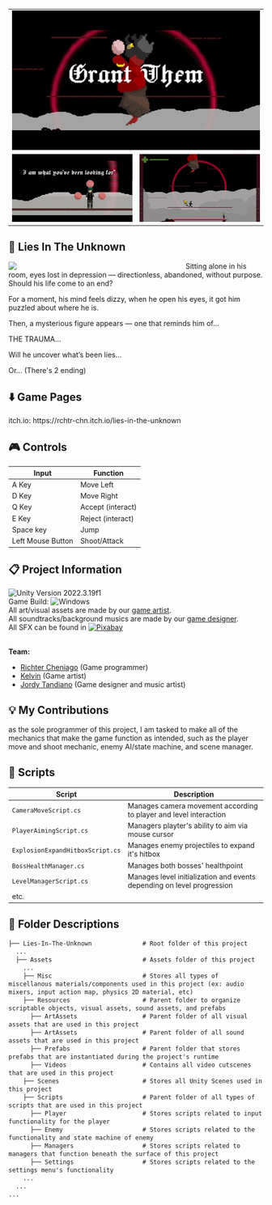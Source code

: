 <table width="100%">
  <tr>
    <!-- Top large gif -->
    <td colspan="2" align="center">
      <img src="https://github.com/rchtr-chn/Lies-In-The-Unknown/raw/main/gif-1.gif" width="100%"/>
    </td>
  </tr>
  <tr>
    <!-- Bottom two gifs -->
    <td align="center" width="50%">
      <img src="https://github.com/rchtr-chn/Lies-In-The-Unknown/raw/main/gif-2.gif" width="100%"/>
    </td>
    <td align="center" width="50%">
      <img src="https://github.com/rchtr-chn/Lies-In-The-Unknown/raw/main/gif-3.gif" width="100%"/>
    </td>
  </tr>
</table>

<h2>👹 Lies In The Unknown</h2>
  <img width=350px align="left" src=https://img.itch.zone/aW1hZ2UvMzc4NzQ2Ny8yMjU2OTM1My5wbmc=/347x500/kOxbxh.png>

Sitting alone in his room, eyes lost in depression — directionless, abandoned, without purpose. Should his life come to an end?

For a moment, his mind feels dizzy, when he open his eyes, it got him puzzled about where he is.

Then, a mysterious figure appears — one that reminds him of…

THE TRAUMA…

Will he uncover what’s been lies...

Or… (There's 2 ending)


<h2>⬇️ Game Pages</h2>
  itch.io: https://rchtr-chn.itch.io/lies-in-the-unknown
  
<h2>🎮 Controls</h2>

  | Input | Function |
  | -------------------- | --------------------- |
  | A Key | Move Left |
  | D Key | Move Right |
  | Q Key | Accept (interact) |
  | E Key | Reject (interact) |
  | Space key | Jump |
  | Left Mouse Button | Shoot/Attack |
  
<h2>📋 Project Information</h2>

  ![Unity Version 2022.3.19f1](https://img.shields.io/badge/Unity_Version-2022.3.19f1-FFFFFF.svg?style=flat-square&logo=unity) <br/>
  Game Build: ![Windows](https://img.shields.io/badge/Windows-004fe1.svg?style=flat-square&logo=windows) <br/>
  All art/visual assets are made by our <a href="https://kelvinkel.carrd.co">game artist</a>. <br/>
  All soundtracks/background musics are made by our <a href="https://jordytandiano.carrd.co">game designer</a>. <br/>
  All SFX can be found in [![Pixabay](https://img.shields.io/badge/Pixabay-191B26.svg?style=flat-square&logo=Pixabay)](https://pixabay.com) <br/> <br/>
  
  <b>Team:</b>
  - <a href="https://github.com/rchtr-chn">Richter Cheniago</a> (Game programmer)
  - <a href="https://kelvinkel.carrd.co">Kelvin</a> (Game artist)
  - <a href="https://jordytandiano.my.canva.site">Jordy Tandiano</a> (Game designer and music artist)

<h2>💡 My Contributions</h2>

  as the sole programmer of this project, I am tasked to make all of the mechanics that make the game function as intended, such as the player move and shoot mechanic, enemy AI/state machine, and scene manager.
<h2>📜 Scripts</h2>

  | Script | Description |
  | ------ | ----------- |
  | `CameraMoveScript.cs ` | Manages camera movement according to player and level interaction |
  | `PlayerAimingScript.cs` | Managers playter's ability to aim via mouse cursor|
  | `ExplosionExpandHitboxScript.cs` | Manages enemy projectiles to expand it's hitbox |
  | `BossHealthManager.cs` | Manages both bosses' healthpoint |
  | `LevelManagerScript.cs` | Manages level initialization and events depending on level progression |
  | etc. |

<h2>📂 Folder Descriptions</h2>

  ```
  ├── Lies-In-The-Unknown              # Root folder of this project
    ...
    ├── Assets                         # Assets folder of this project
      ...
      ├── Misc                         # Stores all types of miscellanous materials/components used in this project (ex: audio mixers, input action map, physics 2D material, etc)
      ├── Resources                    # Parent folder to organize scriptable objects, visual assets, sound assets, and prefabs
        ├── ArtAssets                  # Parent folder of all visual assets that are used in this project
        ├── ArtAssets                  # Parent folder of all sound assets that are used in this project
        ├── Prefabs                    # Parent folder that stores prefabs that are instantiated during the project's runtime
        ├── Videos                     # Contains all video cutscenes that are used in this project
      ├── Scenes                       # Stores all Unity Scenes used in this project
      ├── Scripts                      # Parent folder of all types of scripts that are used in this project
        ├── Player                     # Stores scripts related to input functionality for the player
        ├── Enemy                      # Stores scripts related to the functionality and state machine of enemy
        ├── Managers                   # Stores scripts related to managers that function beneath the surface of this project
        ├── Settings                   # Stores scripts related to the settings menu's functionality
      ...
    ...
  ...
  ```
